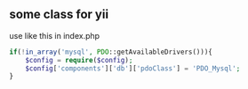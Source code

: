 ## some class for yii
use like this in index.php
```php
if(!in_array('mysql', PDO::getAvailableDrivers())){
    $config = require($config);
    $config['components']['db']['pdoClass'] = 'PDO_Mysql';
}
```

